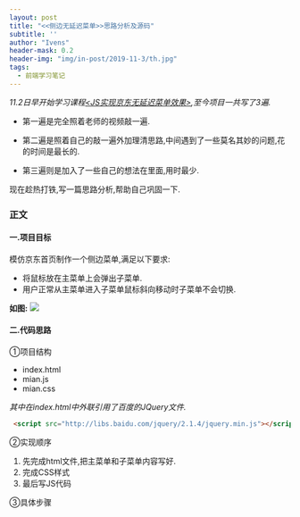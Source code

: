 ```yaml
---
layout: post
title: "<<侧边无延迟菜单>>思路分析及源码"
subtitle: ''
author: "Ivens"
header-mask: 0.2
header-img: "img/in-post/2019-11-3/th.jpg"
tags:
  - 前端学习笔记
---
```


*11.2日早开始学习课程[<JS实现京东无延迟菜单效果>][1],至今项目一共写了3遍.*

- 第一遍是完全照着老师的视频敲一遍.


- 第二遍是照着自己的敲一遍外加理清思路,中间遇到了一些莫名其妙的问题,花的时间是最长的.


- 第三遍则是加入了一些自己的想法在里面,用时最少.

现在趁热打铁,写一篇思路分析,帮助自己巩固一下.

### 正文

#### 一.项目目标
模仿京东首页制作一个侧边菜单,满足以下要求:
- 将鼠标放在主菜单上会弹出子菜单.
- 用户正常从主菜单进入子菜单鼠标斜向移动时子菜单不会切换.

**如图:**
![](../../../../img/in-post/2019-11-3/a.png)

#### 二.代码思路
①项目结构
- index.html
- mian.js
- mian.css

*其中在index.html中外联引用了百度的JQuery文件.*
```html
 <script src="http://libs.baidu.com/jquery/2.1.4/jquery.min.js"></script>
 ```

 ②实现顺序

1. 先完成html文件,把主菜单和子菜单内容写好.
2. 完成CSS样式
3. 最后写JS代码

③具体步骤











[1]:https://www.imooc.com/learn/829
